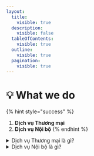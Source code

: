 ```yaml
---
layout:
  title:
    visible: true
  description:
    visible: false
  tableOfContents:
    visible: true
  outline:
    visible: true
  pagination:
    visible: true
---
```


# 💡 What we do

{% hint style="success" %}
1. **Dịch vụ Thương mại**
2. **Dịch vụ Nội bộ**
{% endhint %}

<details>

<summary>Dịch vụ Thương mại là gì?</summary>

Dịch vụ cung cấp giải pháp bán hàng xuyên biên giới trên các sàn TMĐT cho các chủ doanh nghiệp có trụ sở kinh doanh tại VN & TQ

Cung cấp cho khách hàng tại VN và TQ các giải pháp kinh doanh xuyên biên giới trên Taobao, 1688, Tmall, Shopee, Lazada, Shopify, Tiktok (Douyin)…



</details>

<details>

<summary>Dịch vụ Nội bộ là gì?</summary>

Trực tiếp phân phối hàng hóa từ các xưởng TQ sang các nước Đông Nam Á, US, UK trên các sàn TMĐT lớn

</details>

###

